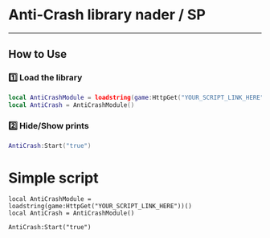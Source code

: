 # Anti-Crash library nader / SP 
---

## How to Use

### 1️⃣ Load the library

```lua
local AntiCrashModule = loadstring(game:HttpGet("YOUR_SCRIPT_LINK_HERE"))()
local AntiCrash = AntiCrashModule()
```
### 2️⃣ Hide/Show prints

```lua
AntiCrash:Start("true")
```

# Simple script
``` script
local AntiCrashModule = loadstring(game:HttpGet("YOUR_SCRIPT_LINK_HERE"))()
local AntiCrash = AntiCrashModule()

AntiCrash:Start("true")
```
